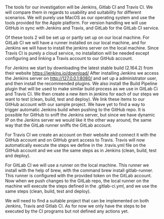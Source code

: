 The tools for our investigation will be Jenkins, Gitlab CI and Travis CI. We will compare them in regards to usability and suitability for different scenarios. We will purely use MacOS as our operating system and use the tools provided for the Apple platform. For version handling we will use GitHub in sync with Jenkins and Travis, and GitLab for the GitLab CI service.

Of these tools 2 will be set up or partly set up on our local machine. For GitLab CI we will have a runner installed on our local machine, and for Jenkins we will have to install the jenkins server on the local machine. Since Travis CI is purely a cloud service, no installation will be needed except configuring and linking a Travis account to our GitHub account.

For Jenkins we start by downloading the latest stable build (2.164.2) from their website https://jenkins.io/download/
After installing Jenkins we access the Jenkins server on  http://127.0.0.1:8080/  and set up a administrator user, and then install the recommended plugins. We also install the Build Pipeline plugin that will be used to make similar build process as we use in GitLab Ci and Travis CI. We then create a new item in jenkins for each of our steps we want to test (clean, build, test and deploy). We link these items to our GitHub account with our sample project. We have yet to find a way to trigger automatic Jenkins build when pushing to the GitHub repo. It is possible for GitHub to sniff the Jenkins server, but since we have dynamic IP on the Jenkins server we would like it the other way around, the same way that the GitLab runner sniffs the GitLab account.

For Travis CI we create an account on their website and connect it with the GitHub account and on GitHub grant access to Travis.
Travis will now automatically execute the steps we define in the .travis.yml file on the GitHub account and we use the same steps as in Jenkins (clean, build, test and deploy).

For GitLab CI we will use a runner on the local machine. This runner we install with the help of brew, with the command brew install gitlab-runner.
This runner is configured with the provided token on the GitLab account. Now when we push changes to the GitLab repo, the local runner on the machine will execute the steps defined in the .gitlab-ci.yml, and we use the same steps (clean, build, test and deploy).

We will need to find a suitable project that can be implemented on both Jenkins, Travis and Gitlab CI. As for now we only have the steps to be executed by the CI programs but not defined any actions yet.
